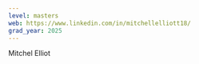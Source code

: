 ```yaml
---
level: masters
web: https://www.linkedin.com/in/mitchellelliott18/
grad_year: 2025
---
```

Mitchel Elliot
